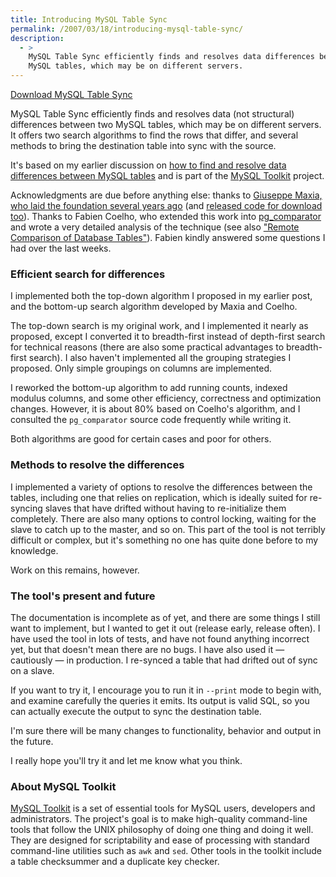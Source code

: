 ```yaml
---
title: Introducing MySQL Table Sync
permalink: /2007/03/18/introducing-mysql-table-sync/
description:
  - >
    MySQL Table Sync efficiently finds and resolves data differences between two
    MySQL tables, which may be on different servers.
---
```

<p class="download">
  <a href="http://code.google.com/p/maatkit">Download MySQL Table Sync</a>
</p>

MySQL Table Sync efficiently finds and resolves data (not structural) differences between two MySQL tables, which may be on different servers. It offers two search algorithms to find the rows that differ, and several methods to bring the destination table into sync with the source.

It's based on my earlier discussion on [how to find and resolve data differences between MySQL tables][1] and is part of the [MySQL Toolkit][2] project.

Acknowledgments are due before anything else: thanks to [Giuseppe Maxia, who laid the foundation several years ago][3] (and [released code for download too][4]). Thanks to Fabien Coelho, who extended this work into [pg_comparator][5] and wrote a very detailed analysis of the technique (see also ["Remote Comparison of Database Tables"][6]). Fabien kindly answered some questions I had over the last weeks.

### Efficient search for differences

I implemented both the top-down algorithm I proposed in my earlier post, and the bottom-up search algorithm developed by Maxia and Coelho.

The top-down search is my original work, and I implemented it nearly as proposed, except I converted it to breadth-first instead of depth-first search for technical reasons (there are also some practical advantages to breadth-first search). I also haven't implemented all the grouping strategies I proposed. Only simple groupings on columns are implemented.

I reworked the bottom-up algorithm to add running counts, indexed modulus columns, and some other efficiency, correctness and optimization changes. However, it is about 80% based on Coelho's algorithm, and I consulted the `pg_comparator` source code frequently while writing it.

Both algorithms are good for certain cases and poor for others.

### Methods to resolve the differences

I implemented a variety of options to resolve the differences between the tables, including one that relies on replication, which is ideally suited for re-syncing slaves that have drifted without having to re-initialize them completely. There are also many options to control locking, waiting for the slave to catch up to the master, and so on. This part of the tool is not terribly difficult or complex, but it's something no one has quite done before to my knowledge.

Work on this remains, however.

### The tool's present and future

The documentation is incomplete as of yet, and there are some things I still want to implement, but I wanted to get it out (release early, release often). I have used the tool in lots of tests, and have not found anything incorrect yet, but that doesn't mean there are no bugs. I have also used it &#8212; cautiously &#8212; in production. I re-synced a table that had drifted out of sync on a slave.

If you want to try it, I encourage you to run it in `--print` mode to begin with, and examine carefully the queries it emits. Its output is valid SQL, so you can actually execute the output to sync the destination table.

I'm sure there will be many changes to functionality, behavior and output in the future.

I really hope you'll try it and let me know what you think.

### About MySQL Toolkit

[MySQL Toolkit][2] is a set of essential tools for MySQL users, developers and administrators. The project's goal is to make high-quality command-line tools that follow the UNIX philosophy of doing one thing and doing it well. They are designed for scriptability and ease of processing with standard command-line utilities such as `awk` and `sed`. Other tools in the toolkit include a table checksummer and a duplicate key checker.

 [1]: /blog/2007/03/05/an-algorithm-to-find-and-resolve-data-differences-between-mysql-tables/
 [2]: http://code.google.com/p/maatkit
 [3]: http://www.sysadminmag.com/articles/2004/0408/
 [4]: http://www.perlmonks.org/?node_id=381053
 [5]: http://www.coelho.net/pg_comparator/
 [6]: http://cri.ensmp.fr/classement/doc/A-375.pdf
